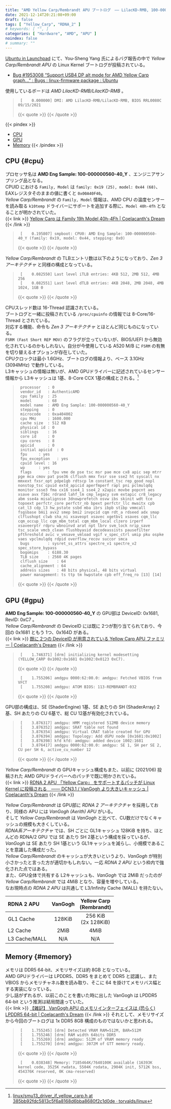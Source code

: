 ```yaml
---
title: "AMD Yellow Carp/Rembrandt APU ブートログ　―― LilacKD-RMB, 100-000000560-40_Y"
date: 2021-12-14T20:21:08+09:00
draft: false
tags: [ "Yellow_Carp", "RDNA_2" ]
# keywords: [ "", ]
categories: [ "Hardware", "AMD", "APU" ]
noindex: false
# summary: ""
---
```


[Ubuntu in Launchpad](https://launchpad.net/ubuntu) にて、You-Sheng Yang 氏によるバグ報告の中で *Yellow Carp/Rembrandt APU* の Linux Kernel ブートログが投稿されている。  

 * [Bug #1953008 “Support USB4 DP alt mode for AMD Yellow Carp graph...” : Bugs : linux-firmware package : Ubuntu](https://bugs.launchpad.net/ubuntu/+source/linux-firmware/+bug/1953008)

使用しているボードは *AMD LilacKD-RMB/LilacKD-RMB* 。  

 > 		[    0.000000] DMI: AMD LilacKD-RMB/LilacKD-RMB, BIOS RRL0080C 09/15/2021
 >
 > {{< quote >}} [](https://launchpadlibrarian.net/571858317/CurrentDmesg.txt) {{< /quote >}}

{{< pindex >}} 
 * [CPU](#cpu)
 * [GPU](#gpu)
 * [Memory](#memory)
{{< /pindex >}}

## CPU {#cpu}

プロセッサ名は **AMD Eng Sample: 100-000000560-40_Y** 、エンジニアサンプリング品となる。  
CPUID における `Family, Model` は `family: 0x19 (25), model: 0x44 (68)`、EAXレジスタそのままの値に書くと `0x00A40F40`。  
*Yellow Carp/Rembrandt* の `Family, Model` 情報は、AMD CPU の温度センサーを読み取る `k10temp` ドライバーにサポートを追加する際に、`Model 40h-4fh` となることが明かされていた。  
{{< link >}} [Yellow Carp は Family 19h Model 40h-4Fh | Coelacanth's Dream](/posts/2021/08/27/yc-x86-model/) {{< /link >}}

 > 		[    0.195807] smpboot: CPU0: AMD Eng Sample: 100-000000560-40_Y (family: 0x19, model: 0x44, stepping: 0x0)
 >
 > {{< quote >}} [](https://launchpadlibrarian.net/571858317/CurrentDmesg.txt) {{< /quote >}}

*Yellow Carp/Rembrandt* の TLBエントリ数は以下のようになっており、*Zen 3 アーキテクチャ* と同様の構成となっている。  

 > 		[    0.082550] Last level iTLB entries: 4KB 512, 2MB 512, 4MB 256
 > 		[    0.082551] Last level dTLB entries: 4KB 2048, 2MB 2048, 4MB 1024, 1GB 0
 >
 > {{< quote >}} [](https://launchpadlibrarian.net/571858317/CurrentDmesg.txt) {{< /quote >}}

CPUスレッド数は 16-Thread 認識されている。  
ブートログと一緒に投稿されている `/proc/cpuinfo` の情報では 8-Core/16-Thread とされている。  
対応する機能、命令も *Zen 3 アーキテクチャ* とほとんど同じものになっている。  
`FSRM (Fast Short REP MOV)` のフラグが立っていないが、BIOS/UEFI から無効化されているのかもしれない。自分が今使用している A520 M/B に `FSRM` の有無を切り替えるオプションが存在していた。  
CPUクロックは最小 1.6GHz、ブートログの情報より、ベース 3.1GHz (3094MHz) で動作している。  
L3キャッシュの情報は無いが、AMD GPUドライバーに記述されているセンサー情報から L3キャッシュは 1基、8-Core CCX 1基の構成とされる。[^smu13]  

[^smu13]: [linux/smu13_driver_if_yellow_carp.h at 385bb92fdc5813c5f6a8168d6bba8680f2c1d0de · torvalds/linux](https://github.com/torvalds/linux/blob/385bb92fdc5813c5f6a8168d6bba8680f2c1d0de/drivers/gpu/drm/amd/pm/inc/smu13_driver_if_yellow_carp.h#L173-L178)

 > 		processor	: 0
 > 		vendor_id	: AuthenticAMD
 > 		cpu family	: 25
 > 		model		: 68
 > 		model name	: AMD Eng Sample: 100-000000560-40_Y
 > 		stepping	: 0
 > 		microcode	: 0xa404002
 > 		cpu MHz		: 1600.000
 > 		cache size	: 512 KB
 > 		physical id	: 0
 > 		siblings	: 16
 > 		core id		: 0
 > 		cpu cores	: 8
 > 		apicid		: 0
 > 		initial apicid	: 0
 > 		fpu		: yes
 > 		fpu_exception	: yes
 > 		cpuid level	: 16
 > 		wp		: yes
 > 		flags		: fpu vme de pse tsc msr pae mce cx8 apic sep mtrr pge mca cmov pat pse36 clflush mmx fxsr sse sse2 ht syscall nx mmxext fxsr_opt pdpe1gb rdtscp lm constant_tsc rep_good nopl nonstop_tsc cpuid extd_apicid aperfmperf rapl pni pclmulqdq monitor ssse3 fma cx16 sse4_1 sse4_2 x2apic movbe popcnt aes xsave avx f16c rdrand lahf_lm cmp_legacy svm extapic cr8_legacy abm sse4a misalignsse 3dnowprefetch osvw ibs skinit wdt tce topoext perfctr_core perfctr_nb bpext perfctr_llc mwaitx cpb cat_l3 cdp_l3 hw_pstate ssbd mba ibrs ibpb stibp vmmcall fsgsbase bmi1 avx2 smep bmi2 invpcid cqm rdt_a rdseed adx smap clflushopt clwb sha_ni xsaveopt xsavec xgetbv1 xsaves cqm_llc cqm_occup_llc cqm_mbm_total cqm_mbm_local clzero irperf xsaveerptr rdpru wbnoinvd arat npt lbrv svm_lock nrip_save tsc_scale vmcb_clean flushbyasid decodeassists pausefilter pfthreshold avic v_vmsave_vmload vgif v_spec_ctrl umip pku ospke vaes vpclmulqdq rdpid overflow_recov succor smca
 > 		bugs		: sysret_ss_attrs spectre_v1 spectre_v2 spec_store_bypass
 > 		bogomips	: 6188.30
 > 		TLB size	: 2560 4K pages
 > 		clflush size	: 64
 > 		cache_alignment	: 64
 > 		address sizes	: 48 bits physical, 48 bits virtual
 > 		power management: ts ttp tm hwpstate cpb eff_freq_ro [13] [14]
 >
 > {{< quote >}} [](https://launchpadlibrarian.net/571858415/ProcCpuinfo.txt) {{< /quote >}}

## GPU {#gpu}

**AMD Eng Sample: 100-000000560-40_Y** の GPU部は DeviceID: 0x1681, RevID: 0xC7 。  
*Yellow Carp/Rembrandt* の DeviceID には既に 2つが割り当てられており、今回の 0x1681 ともう 1つ、0x164D がある。  
{{< link >}} [既に 2つの DeviceID が用意されている Yellow Carp APU ファミリー | Coelacanth's Dream](/posts/2021/07/26/yc-apu-two-did/) {{< /link >}}

 > 		[    1.746371] [drm] initializing kernel modesetting (YELLOW_CARP 0x1002:0x1681 0x1002:0x0123 0xC7).
 >
 > {{< quote >}} [](https://launchpadlibrarian.net/571858317/CurrentDmesg.txt) {{< /quote >}}
 >
 > 		[    1.755206] amdgpu 0000:62:00.0: amdgpu: Fetched VBIOS from VFCT
 > 		[    1.755208] amdgpu: ATOM BIOS: 113-REMBRANDT-032
 >
 > {{< quote >}} [](https://launchpadlibrarian.net/571858317/CurrentDmesg.txt) {{< /quote >}}

GPU部の構成は、SE (ShaderEngine) 1基、SE あたりの SH (ShaderArray) 2基、SH あたりの CU 6基で、総 CU 12基が有効化されている。  

 > 		[    3.876317] amdgpu: HMM registered 512MB device memory
 > 		[    3.876352] amdgpu: SRAT table not found
 > 		[    3.876354] amdgpu: Virtual CRAT table created for GPU
 > 		[    3.876394] amdgpu: Topology: Add dGPU node [0x1681:0x1002]
 > 		[    3.876398] kfd kfd: amdgpu: added device 1002:1681
 > 		[    3.876417] amdgpu 0000:62:00.0: amdgpu: SE 1, SH per SE 2, CU per SH 6, active_cu_number 12
 >
 > {{< quote >}} [](https://launchpadlibrarian.net/571858317/CurrentDmesg.txt) {{< /quote >}}

*Yellow Carp/Rembrandt* の GPUキャッシュ構成もまた、以前に (2021/06) 投稿された AMD GPUドライバーへのパッチで既に明かされている。  
{{< link >}} [RDNA 2 APU 「Yellow Carp」 をサポートするパッチが Linux Kernel に投稿される　―― DCN3.1 / VanGogh より大きいキャッシュ | Coelacanth's Dream](/posts/2021/06/03/yellow_carp-apu-linux-kernel/#yc-cache) {{< /link >}}

*Yellow Carp/Rembrandt* は GPU部に *RDNA 2 アーキテクチャ* を採用しており、同様の APU には *VanGogh (Aerith) APU* がいる。  
そして *Yellow Carp/Rembrandt* は *VanGogh* と比べて、CU数だけでなくキャッシュの規模も大きくしている。  
*RDNA系アーキテクチャ* では、SH ごとに GL1キャッシュ 128KiB を持ち、ほとんどの RDNA/2 GPU では SE あたり SH 2基という構成を採っているが、*VanGogh* は SE あたり SH 1基という GL1キャッシュを減らし、小規模であることを意識した構成だった。  
*Yellow Carp/Rembrandt* のキャッシュが大きいというより、*VanGogh* が特別小さかったと言った方が適切かもしれない。一応 *RDNA 2 APU* という枠内で強化された点ではある。  
また、GPU全体で共有する L2キャッシュも、*VanGogh* では 2MiB だったのが *Yellow Carp/Rembrandt* では 4MiB となり、容量を増やしている。  
なお現時点の *RDNA 2 APU* は共通して L3/Infinity Cache (MALL) を持たない。  

| RDNA 2 APU | VanGogh | Yellow Carp<br>(Rembrandt) |
| :-- | :--: | :--: |
| GL1 Cache | 128KiB | 256 KiB<br>(2x 128KiB)
| L2 Cache | 2MiB | 4MiB |
| L3 Cache/MALL | N/A | N/A |

## Memory {#memory}

メモリは DDR5 64-bit、メモリサイズは約 8GB となっている。  
AMD GPUドライバーは LPDDR5、DDR5 をまとめて DDR5 と認識し、また VBIOS からメモリチャネル数を読み取り、そこに 64 を掛けてメモリバス幅とする実装になっている。  
少し話がずれるが、以前このことを書いた時に出した VanGogh は LPDDR5 64-bit という推測は結局間違っていた。  
{{< link >}} [【雑記】 VanGogh APU のメモリインターフェイスは (恐らく) LPDDR5 64-bit | Coelacanth's Dream](/posts/2021/03/19/coelacanth-diary-2021-03-19/) {{< /link >}}
それとして、メモリサイズから今回のブートログは 1x DDR5 8GB 構成のものではないかと思われる。  

 > 		[    1.755245] [drm] Detected VRAM RAM=512M, BAR=512M
 > 		[    1.755246] [drm] RAM width 64bits DDR5
 > 		[    1.755269] [drm] amdgpu: 512M of VRAM memory ready
 > 		[    1.755270] [drm] amdgpu: 3072M of GTT memory ready.
 >
 > {{< quote >}} [](https://launchpadlibrarian.net/571858317/CurrentDmesg.txt) {{< /quote >}}
 >
 > 		[    0.038348] Memory: 7185464K/7640100K available (16393K kernel code, 3525K rwdata, 5504K rodata, 2904K init, 5712K bss, 454376K reserved, 0K cma-reserved)
 >
 > {{< quote >}} [](https://launchpadlibrarian.net/571858317/CurrentDmesg.txt) {{< /quote >}}
